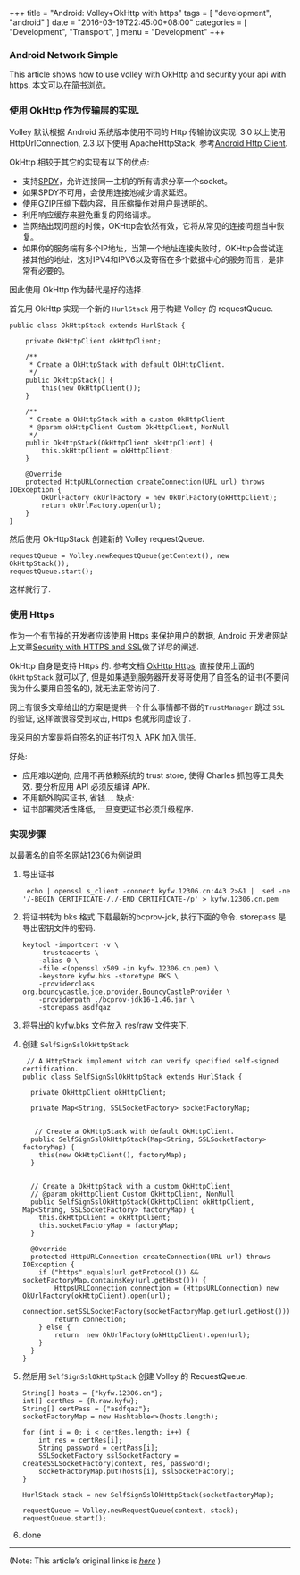 
+++
title = "Android: Volley+OkHttp with https"
tags = [
    "development",
    "android"
]
date = "2016-03-19T22:45:00+08:00"
categories = [
    "Development",
    "Transport",
]
menu = "Development"
+++
### Android Network Simple

This article shows how to use volley with OkHttp and security your api with https.
本文可以在[简书](http://www.jianshu.com/p/e58161cbc3a4 "Android 网络--我是怎么做的: Volley+OkHttp+Https")浏览。

###  使用 OkHttp 作为传输层的实现.
Volley 默认根据 Android 系统版本使用不同的 Http 传输协议实现. 3.0 以上使用HttpUrlConnection, 2.3 以下使用 ApacheHttpStack, 参考[Android Http Client].

OkHttp 相较于其它的实现有以下的优点:

* 支持[SPDY](http://zh.wikipedia.org/wiki/SPDY)，允许连接同一主机的所有请求分享一个socket。
* 如果SPDY不可用，会使用连接池减少请求延迟。
* 使用GZIP压缩下载内容，且压缩操作对用户是透明的。
* 利用响应缓存来避免重复的网络请求。
* 当网络出现问题的时候，OKHttp会依然有效，它将从常见的连接问题当中恢复。
* 如果你的服务端有多个IP地址，当第一个地址连接失败时，OKHttp会尝试连接其他的地址，这对IPV4和IPV6以及寄宿在多个数据中心的服务而言，是非常有必要的。
<!--more-->
因此使用 OkHttp 作为替代是好的选择.

首先用 OkHttp 实现一个新的 `HurlStack` 用于构建 Volley 的 requestQueue.

```
public class OkHttpStack extends HurlStack {

    private OkHttpClient okHttpClient;

    /**
     * Create a OkHttpStack with default OkHttpClient.
     */
    public OkHttpStack() {
        this(new OkHttpClient());
    }

    /**
     * Create a OkHttpStack with a custom OkHttpClient
     * @param okHttpClient Custom OkHttpClient, NonNull
     */
    public OkHttpStack(OkHttpClient okHttpClient) {
        this.okHttpClient = okHttpClient;
    }

    @Override
    protected HttpURLConnection createConnection(URL url) throws IOException {
        OkUrlFactory okUrlFactory = new OkUrlFactory(okHttpClient);
        return okUrlFactory.open(url);
    }
}
```

然后使用 OkHttpStack 创建新的 Volley requestQueue.
```
requestQueue = Volley.newRequestQueue(getContext(), new OkHttpStack());
requestQueue.start();
```
这样就行了.

### 使用 Https
作为一个有节操的开发者应该使用 Https 来保护用户的数据, Android 开发者网站上文章[Security with HTTPS and SSL]做了详尽的阐述.

OkHttp 自身是支持 Https 的. 参考文档 [OkHttp Https], 直接使用上面的 `OkHttpStack` 就可以了, 但是如果遇到服务器开发哥哥使用了自签名的证书(不要问我为什么要用自签名的), 就无法正常访问了.

 网上有很多文章给出的方案是提供一个什么事情都不做的`TrustManager` 跳过 `SSL` 的验证, 这样做很容受到攻击, Https 也就形同虚设了.

我采用的方案是将自签名的证书打包入 APK 加入信任.

好处:
* 应用难以逆向, 应用不再依赖系统的 trust store, 使得 Charles 抓包等工具失效. 要分析应用 API 必须反编译 APK.
* 不用额外购买证书, 省钱....
缺点:
* 证书部署灵活性降低, 一旦变更证书必须升级程序.

### 实现步骤
以最著名的自签名网站12306为例说明

1. 导出证书
   ```
    echo | openssl s_client -connect kyfw.12306.cn:443 2>&1 |  sed -ne '/-BEGIN CERTIFICATE-/,/-END CERTIFICATE-/p' > kyfw.12306.cn.pem
   ```

1. 将证书转为 bks 格式
    下载最新的bcprov-jdk, 执行下面的命令. storepass 是导出密钥文件的密码.
    ```
    keytool -importcert -v \
        -trustcacerts \
        -alias 0 \
        -file <(openssl x509 -in kyfw.12306.cn.pem) \
        -keystore kyfw.bks -storetype BKS \
        -providerclass     org.bouncycastle.jce.provider.BouncyCastleProvider \
        -providerpath ./bcprov-jdk16-1.46.jar \
        -storepass asdfqaz
    ```

1. 将导出的 kyfw.bks 文件放入 res/raw 文件夹下.

1. 创建  `SelfSignSslOkHttpStack`

    ```
     // A HttpStack implement witch can verify specified self-signed certification.
    public class SelfSignSslOkHttpStack extends HurlStack {

      private OkHttpClient okHttpClient;

      private Map<String, SSLSocketFactory> socketFactoryMap;


       // Create a OkHttpStack with default OkHttpClient.
      public SelfSignSslOkHttpStack(Map<String, SSLSocketFactory> factoryMap) {
        this(new OkHttpClient(), factoryMap);
      }


      // Create a OkHttpStack with a custom OkHttpClient
      // @param okHttpClient Custom OkHttpClient, NonNull
      public SelfSignSslOkHttpStack(OkHttpClient okHttpClient, Map<String, SSLSocketFactory> factoryMap) {
        this.okHttpClient = okHttpClient;
        this.socketFactoryMap = factoryMap;
      }

      @Override
      protected HttpURLConnection createConnection(URL url) throws IOException {
        if ("https".equals(url.getProtocol()) && socketFactoryMap.containsKey(url.getHost())) {
            HttpsURLConnection connection = (HttpsURLConnection) new OkUrlFactory(okHttpClient).open(url);
            connection.setSSLSocketFactory(socketFactoryMap.get(url.getHost()));
            return connection;
        } else {
            return  new OkUrlFactory(okHttpClient).open(url);
        }
      }
    }
    ```

1. 然后用 `SelfSignSslOkHttpStack` 创建 Volley 的 RequestQueue.

    ```
    String[] hosts = {"kyfw.12306.cn"};
    int[] certRes = {R.raw.kyfw};
    String[] certPass = {"asdfqaz"};
    socketFactoryMap = new Hashtable<>(hosts.length);

    for (int i = 0; i < certRes.length; i++) {
        int res = certRes[i];
        String password = certPass[i];
        SSLSocketFactory sslSocketFactory = createSSLSocketFactory(context, res, password);
        socketFactoryMap.put(hosts[i], sslSocketFactory);
    }

    HurlStack stack = new SelfSignSslOkHttpStack(socketFactoryMap);

    requestQueue = Volley.newRequestQueue(context, stack);
    requestQueue.start();
    ```

1. done

[Volley]:http://developer.android.com/training/volley/index.html
[OkHttp]:http://square.github.io/okhttp/
[Gson]:https://github.com/google/gson

[Security with HTTPS and SSL]:https://developer.android.com/training/articles/security-ssl.html
[OkHttp Https]:https://github.com/square/okhttp/wiki/HTTPS
[Github dodocat/AndroidNetworkDemo]:https://github.com/dodocat/AndroidNetworkdemo
[Android Http Client]:http://android-developers.blogspot.com/2011/09/androids-http-clients.html
------------------

(Note: This article’s original links is [*here*](https://github.com/dodocat/AndroidNetworkdemo "android network demo") )

